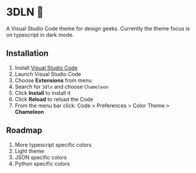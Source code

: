 # 3DLN 🦎

A Visual Studio Code theme for design geeks.
Currently the theme focus is on typescript in dark mode.

## Installation

1. Install [Visual Studio Code](https://code.visualstudio.com/)
2. Launch Visual Studio Code
3. Choose **Extensions** from menu
4. Search for `3dln` and choose `Chameleon`
5. Click **Install** to install it
6. Click **Reload** to reload the Code
7. From the menu bar click: Code > Preferences > Color Theme > **Chameleon**

## Roadmap

1. More typescript specific colors
2. Light theme
3. JSON specific colors
4. Python specific colors

